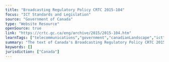```yaml
---
title: "Broadcasting Regulatory Policy CRTC 2015-104"
focus: "ICT Standards and Legislation"
source: "Government of Canada"
type: "Website Resource"
openSource: true
link: "https://crtc.gc.ca/eng/archive/2015/2015-104.htm"
learnTags: ["telecommunications","government","canadianLandscape","ict","regulation"]
summary: "The text of Canada's Broadcasting Regulatory Policy CRTC 2015-104."
keywords: []
jurisdiction: ["Canada"]
---
```

